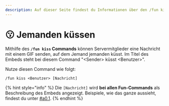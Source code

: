 ```yaml
---
description: Auf dieser Seite findest du Informationen über den /fun kiss Command.
---
```


# 😗 Jemanden küssen

Mithilfe des **`/fun kiss` Commands** können Servermitglieder eine Nachricht mit einem GIF senden, auf dem Jemand jemanden küsst. Im Titel des Embeds steht bei diesem Command "\<Sender> küsst \<Benutzer>".

Nutze diesen Command wie folgt:

```
/fun kiss <Benutzer> [Nachricht]
```

{% hint style="info" %}
Die `[Nachricht]` wird **bei allen Fun-Commands** als Beschreibung des Embeds angezeigt. Beispiele, wie das ganze aussieht, findest du unter [#a0.1](./#a0.1 "mention").
{% endhint %}
